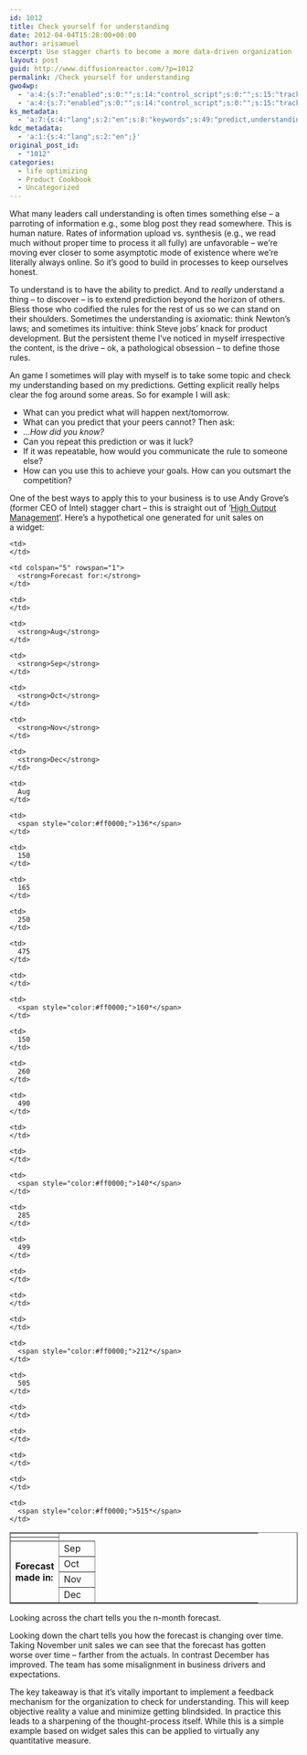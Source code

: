 ```yaml
---
id: 1012
title: Check yourself for understanding
date: 2012-04-04T15:28:00+00:00
author: arisamuel
excerpt: Use stagger charts to become a more data-driven organization
layout: post
guid: http://www.diffusionreactor.com/?p=1012
permalink: /Check yourself for understanding
gwo4wp:
  - 'a:4:{s:7:"enabled";s:0:"";s:14:"control_script";s:0:"";s:15:"tracking_script";s:0:"";s:17:"conversion_script";s:0:"";}'
  - 'a:4:{s:7:"enabled";s:0:"";s:14:"control_script";s:0:"";s:15:"tracking_script";s:0:"";s:17:"conversion_script";s:0:"";}'
ks_metadata:
  - 'a:7:{s:4:"lang";s:2:"en";s:8:"keywords";s:49:"predict,understanding,prediction,think,understand";s:19:"keywords_autoupdate";s:1:"0";s:11:"description";s:51:"understanding is prediction. What do you understand";s:22:"description_autoupdate";s:1:"0";s:5:"title";s:36:"How do you know when you understand?";s:6:"robots";s:12:"index,follow";}'
kdc_metadata:
  - 'a:1:{s:4:"lang";s:2:"en";}'
original_post_id:
  - "1012"
categories:
  - life optimizing
  - Product Cookbook
  - Uncategorized
---
```

What many leaders call understanding is often times something else &#8211; a parroting of information e.g., some blog post they read somewhere. This is human nature. Rates of information upload vs. synthesis (e.g., we read much without proper time to process it all fully) are unfavorable &#8211; we&#8217;re moving ever closer to some asymptotic mode of existence where we&#8217;re literally always online. So it&#8217;s good to build in processes to keep ourselves honest.

To understand is to have the ability to predict. And to _really_ understand a thing &#8211; to discover &#8211; is to extend prediction beyond the horizon of others. Bless those who codified the rules for the rest of us so we can stand on their shoulders. Sometimes the understanding is axiomatic: think Newton&#8217;s laws; and sometimes its intuitive: think Steve jobs&#8217; knack for product development. But the persistent theme I&#8217;ve noticed in myself irrespective the content, is the drive &#8211; ok, a pathological obsession &#8211; to define those rules.

An game I sometimes will play with myself is to take some topic and check my understanding based on my predictions. Getting explicit really helps clear the fog around some areas. So for example I will ask:

  * What can you predict what will happen next/tomorrow.
  * What can you predict that your peers cannot? Then ask:
  * &#8230;_How did you know?_
  * Can you repeat this prediction or was it luck?
  * If it was repeatable, how would you communicate the rule to someone else?
  * How can you use this to achieve your goals. How can you outsmart the competition?

One of the best ways to apply this to your business is to use Andy Grove&#8217;s (former CEO of Intel) stagger chart &#8211; this is straight out of &#8216;<a href="https://www.goodreads.com/book/show/324750.High_Output_Management?from_search=true" target="_blank">High Output Management</a>&#8216;. Here&#8217;s a hypothetical one generated for unit sales on a widget:

<table dir="ltr" border="1" cellspacing="0" cellpadding="0">
  <colgroup> <col width="80" /> <col width="63" /> <col width="57" /> <col width="60" /> <col width="58" /> <col width="48" /> <col width="62" /></colgroup> <tr>
    <td>
    </td>
    
    <td>
    </td>
    
    <td colspan="5" rowspan="1">
      <strong>Forecast for:</strong>
    </td>
  </tr>
  
  <tr>
    <td>
    </td>
    
    <td>
    </td>
    
    <td>
      <strong>Aug</strong>
    </td>
    
    <td>
      <strong>Sep</strong>
    </td>
    
    <td>
      <strong>Oct</strong>
    </td>
    
    <td>
      <strong>Nov</strong>
    </td>
    
    <td>
      <strong>Dec</strong>
    </td>
  </tr>
  
  <tr>
    <td colspan="1" rowspan="5">
      <div>
        <strong>Forecast made in:</strong>
      </div>
    </td>
    
    <td>
      Aug
    </td>
    
    <td>
      <span style="color:#ff0000;">136*</span>
    </td>
    
    <td>
      150
    </td>
    
    <td>
      165
    </td>
    
    <td>
      250
    </td>
    
    <td>
      475
    </td>
  </tr>
  
  <tr>
    <td>
      Sep
    </td>
    
    <td>
    </td>
    
    <td>
      <span style="color:#ff0000;">160*</span>
    </td>
    
    <td>
      150
    </td>
    
    <td>
      260
    </td>
    
    <td>
      490
    </td>
  </tr>
  
  <tr>
    <td>
      Oct
    </td>
    
    <td>
    </td>
    
    <td>
    </td>
    
    <td>
      <span style="color:#ff0000;">140*</span>
    </td>
    
    <td>
      285
    </td>
    
    <td>
      499
    </td>
  </tr>
  
  <tr>
    <td>
      Nov
    </td>
    
    <td>
    </td>
    
    <td>
    </td>
    
    <td>
    </td>
    
    <td>
      <span style="color:#ff0000;">212*</span>
    </td>
    
    <td>
      505
    </td>
  </tr>
  
  <tr>
    <td>
      Dec
    </td>
    
    <td>
    </td>
    
    <td>
    </td>
    
    <td>
    </td>
    
    <td>
    </td>
    
    <td>
      <span style="color:#ff0000;">515*</span>
    </td>
  </tr>
</table>

Looking across the chart tells you the n-month forecast.

Looking down the chart tells you how the forecast is changing over time. Taking November unit sales we can see that the forecast has gotten worse over time &#8211; farther from the actuals. In contrast December has improved. The team has some misalignment in business drivers and expectations.

The key takeaway is that it&#8217;s vitally important to implement a feedback mechanism for the organization to check for understanding. This will keep objective reality a value and minimize getting blindsided. In practice this leads to a sharpening of the thought-process itself. While this is a simple example based on widget sales this can be applied to virtually any quantitative measure.

&nbsp;